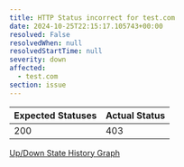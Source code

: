 ```yaml
---
title: HTTP Status incorrect for test.com
date: 2024-10-25T22:15:17.105743+00:00
resolved: False
resolvedWhen: null
resolvedStartTime: null
severity: down
affected:
  - test.com
section: issue
---
```


| Expected Statuses | Actual Status  |
|-------------------|----------------|
| 200 | 403 |

[Up/Down State History Graph](test.com-http.html)